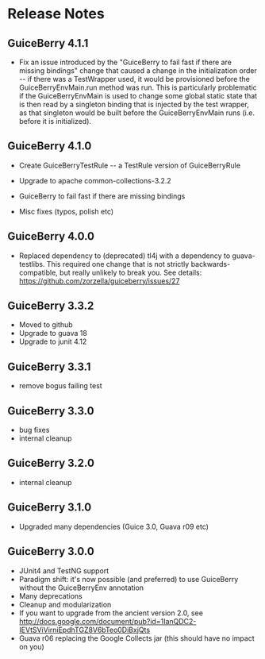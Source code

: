<h1>Release Notes</h2>

<!-- h2>Not yet released</h2 -->

<h2>GuiceBerry 4.1.1</h2>

* Fix an issue introduced by the "GuiceBerry to fail fast if there are missing
  bindings" change that caused a change in the initialization order -- if there
  was a TestWrapper used, it would be provisioned before the
  GuiceBerryEnvMain.run method was run. This is particularly problematic if the
  GuiceBerryEnvMain is used to change some global static state that is then read
  by a singleton binding that is injected by the test wrapper, as that singleton
  would be built before the GuiceBerryEnvMain runs (i.e. before it is
  initialized).

<h2>GuiceBerry 4.1.0</h2>

* Create GuiceBerryTestRule -- a TestRule version of GuiceBerryRule

* Upgrade to apache common-collections-3.2.2

* GuiceBerry to fail fast if there are missing bindings

* Misc fixes (typos, polish etc)

<h2>GuiceBerry 4.0.0</h2>

* Replaced dependency to (deprecated) tl4j with a dependency to guava-testlibs. This required one change that is not strictly backwards-compatible, but really unlikely to break you. See details: https://github.com/zorzella/guiceberry/issues/27

<h2>GuiceBerry 3.3.2</h2>

* Moved to github
* Upgrade to guava 18
* Upgrade to junit 4.12

<h2>GuiceBerry 3.3.1</h2>

* remove bogus failing test

<h2>GuiceBerry 3.3.0</h2>

* bug fixes
* internal cleanup

<h2>GuiceBerry 3.2.0</h2>

* internal cleanup

<h2>GuiceBerry 3.1.0</h2>

* Upgraded many dependencies (Guice 3.0, Guava r09 etc)

<h2>GuiceBerry 3.0.0</h2>

* JUnit4 and TestNG support
* Paradigm shift: it's now possible (and preferred) to use GuiceBerry without the GuiceBerryEnv annotation
* Many deprecations
* Cleanup and modularization
* If you want to upgrade from the ancient version 2.0, see http://docs.google.com/document/pub?id=1IanQDC2-IEVtSViVirniEpdhTGZ8V6bTeo0DiBxjQts
* Guava r06 replacing the Google Collects jar (this should have no impact on you)

